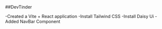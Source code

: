 ##DevTinder

-Created a Vite + React application
-Install Tailwind CSS
-Install Daisy Ui
-Added NavBar Component


